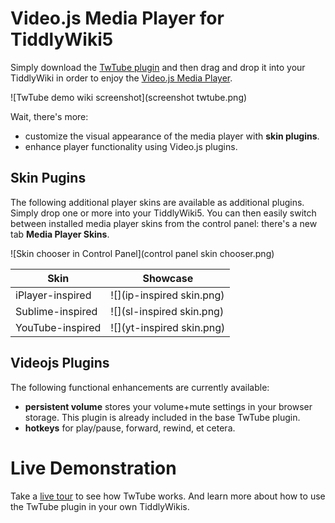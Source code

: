 # Video.js Media Player for TiddlyWiki5

Simply download the [TwTube plugin](output/twtube.tid) and then drag and
drop it into your TiddlyWiki in order to enjoy the
[Video.js Media Player](https://videojs.com/).

![TwTube demo wiki screenshot](screenshot twtube.png)

Wait, there's more:
* customize the visual appearance of the media player with **skin plugins**.
* enhance player functionality using Video.js plugins.

## Skin Pugins

The following additional player skins are available as additional plugins.
Simply drop one or more into your TiddlyWiki5. You can then easily switch
between installed media player skins from the control panel: there's a new
tab **Media Player Skins**.

![Skin chooser in Control Panel](control panel skin chooser.png)

| Skin | Showcase |
| ---- | -------- |
| iPlayer-inspired | ![](ip-inspired skin.png) |
| Sublime-inspired | ![](sl-inspired skin.png) |
| YouTube-inspired | ![](yt-inspired skin.png) |

## Videojs Plugins

The following functional enhancements are currently available:

* **persistent volume** stores your volume+mute settings in your browser
  storage. This plugin is already included in the base TwTube plugin.
* **hotkeys** for play/pause, forward, rewind, et cetera.


# Live Demonstration

Take a [live tour](https://thediveo.github.io/TwTube/output/twtube.html) to see how TwTube
works. And learn more about how to use the TwTube plugin in your own TiddlyWikis.
